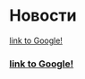 <p align="center"><h1>Новости</h1></p>

[link to Google!](http://google.com)

<p>
  <h3 align="left"> <a href="http://google.com">link to Google!</a> </h2>
</p>
